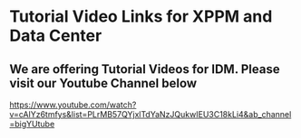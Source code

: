 # Tutorial Video Links for XPPM and Data Center

## We are offering Tutorial Videos for IDM. Please visit our Youtube Channel below 

https://www.youtube.com/watch?v=cAlYz6tmfys&list=PLrMB57QYjxlTdYaNzJQukwIEU3C18kLi4&ab_channel=bigYUtube
